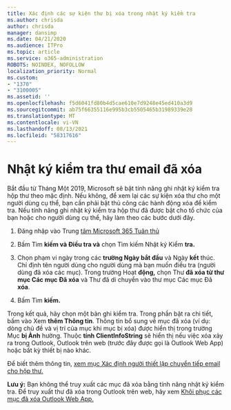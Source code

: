 ```yaml
---
title: Xác định các sự kiện thư bị xóa trong nhật ký kiểm tra
ms.author: chrisda
author: chrisda
manager: dansimp
ms.date: 04/21/2020
ms.audience: ITPro
ms.topic: article
ms.service: o365-administration
ROBOTS: NOINDEX, NOFOLLOW
localization_priority: Normal
ms.custom:
- "1370"
- "3100005"
ms.assetid: ''
ms.openlocfilehash: f5d6041fd80b4d5cae610e7d9248e45ed410a3d9
ms.sourcegitcommit: ab75f66355116e995b3cb5505465b31989339e28
ms.translationtype: MT
ms.contentlocale: vi-VN
ms.lasthandoff: 08/13/2021
ms.locfileid: "58317616"
---
```

# <a name="audit-logs-for-deleted-email-messages"></a>Nhật ký kiểm tra thư email đã xóa

Bắt đầu từ Tháng Một 2019, Microsoft sẽ bật tính năng ghi nhật ký kiểm tra hộp thư theo mặc định. Nếu không, để xem lại các sự kiện xóa thư cho một người dùng cụ thể, bạn cần phải bật thủ công các hành động xóa để kiểm tra. Nếu tính năng ghi nhật ký kiểm tra hộp thư đã được bật cho tổ chức của bạn hoặc cho người dùng cụ thể, hãy làm theo các bước dưới đây.

1. Đăng nhập vào Trung [tâm Microsoft 365 Tuân thủ](https://protection.office.com/)

2. Bấm Tìm **kiếm và Điều tra và** chọn Tìm kiếm Nhật ký Kiểm **tra.**

3. Chọn phạm vi ngày trong các **trường Ngày bắt đầu** và Ngày **kết** thúc. Chỉ định tên người dùng cho người dùng mà bạn muốn điều tra (người dùng đã xóa các mục). Trong trường Hoạt **động,** chọn Thư **đã xóa từ thư mục Các mục Đã xóa** và Thư đã di chuyển vào thư mục Các mục Đã **xóa**.

4. Bấm Tìm **kiếm.**

Trong kết quả, hãy chọn một bản ghi kiểm tra. Trong phần bật ra chi tiết, bấm vào Xem **thêm Thông tin**. Thông tin bổ sung về mục đã xóa (ví dụ: dòng chủ đề và vị trí của mục khi mục bị xóa) được hiển thị trong trường Mục **bị Ảnh** hưởng. Thuộc **tính ClientInfoString** sẽ hiển thị nếu việc xóa xảy ra trong Outlook, Outlook trên web (trước đây được gọi là Outlook Web App) hoặc bất kỳ thiết bị nào khác.

Để biết thêm thông tin, [xem mục Xác định người thiết lập chuyển tiếp email cho hộp thư.](https://docs.microsoft.com/microsoft-365/compliance/auditing-troubleshooting-scenarios#determine-if-a-user-deleted-email-items)

**Lưu ý:** Bạn không thể truy xuất các mục đã xóa bằng tính năng nhật ký kiểm tra. Để truy xuất thư đã xóa trong Outlook trên web, hãy xem [Khôi phục các mục đã xóa Outlook Web App.](https://support.office.com/article/C3D8FC15-EEEF-4F1C-81DF-E27964B7EDD4)
